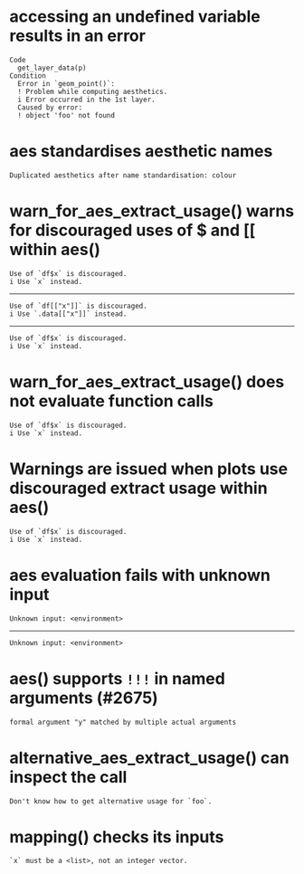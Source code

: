 # accessing an undefined variable results in an error

    Code
      get_layer_data(p)
    Condition
      Error in `geom_point()`:
      ! Problem while computing aesthetics.
      i Error occurred in the 1st layer.
      Caused by error:
      ! object 'foo' not found

# aes standardises aesthetic names

    Duplicated aesthetics after name standardisation: colour

# warn_for_aes_extract_usage() warns for discouraged uses of $ and [[ within aes()

    Use of `df$x` is discouraged.
    i Use `x` instead.

---

    Use of `df[["x"]]` is discouraged.
    i Use `.data[["x"]]` instead.

---

    Use of `df$x` is discouraged.
    i Use `x` instead.

# warn_for_aes_extract_usage() does not evaluate function calls

    Use of `df$x` is discouraged.
    i Use `x` instead.

# Warnings are issued when plots use discouraged extract usage within aes()

    Use of `df$x` is discouraged.
    i Use `x` instead.

# aes evaluation fails with unknown input

    Unknown input: <environment>

---

    Unknown input: <environment>

# aes() supports `!!!` in named arguments (#2675)

    formal argument "y" matched by multiple actual arguments

# alternative_aes_extract_usage() can inspect the call

    Don't know how to get alternative usage for `foo`.

# mapping() checks its inputs

    `x` must be a <list>, not an integer vector.

